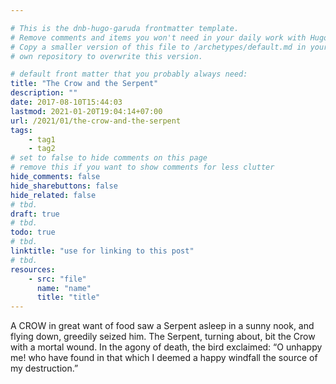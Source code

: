 ```yaml
---

# This is the dnb-hugo-garuda frontmatter template. 
# Remove comments and items you won't need in your daily work with Hugo.
# Copy a smaller version of this file to /archetypes/default.md in your
# own repository to overwrite this version.

# default front matter that you probably always need:
title: "The Crow and the Serpent"
description: ""
date: 2017-08-10T15:44:03
lastmod: 2021-01-20T19:04:14+07:00
url: /2021/01/the-crow-and-the-serpent
tags:
    - tag1
    - tag2
# set to false to hide comments on this page
# remove this if you want to show comments for less clutter
hide_comments: false
hide_sharebuttons: false
hide_related: false
# tbd.
draft: true
# tbd.
todo: true
# tbd.
linktitle: "use for linking to this post"
# tbd.
resources:
    - src: "file"
      name: "name"
      title: "title"
---
```

A CROW in great want of food saw a Serpent asleep in a sunny nook, and flying down, greedily seized him. The Serpent, turning about, bit the Crow with a mortal wound. In the agony of death, the bird exclaimed: “O unhappy me! who have found in that which I deemed a happy windfall the source of my destruction.”
